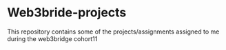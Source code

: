 # Web3bride-projects
This repository contains some of the projects/assignments assigned to me during the web3bridge cohort11

